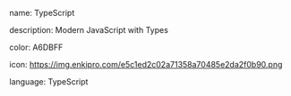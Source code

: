 name: TypeScript

description: Modern JavaScript with Types

color: A6DBFF

icon: https://img.enkipro.com/e5c1ed2c02a71358a70485e2da2f0b90.png

language: TypeScript
